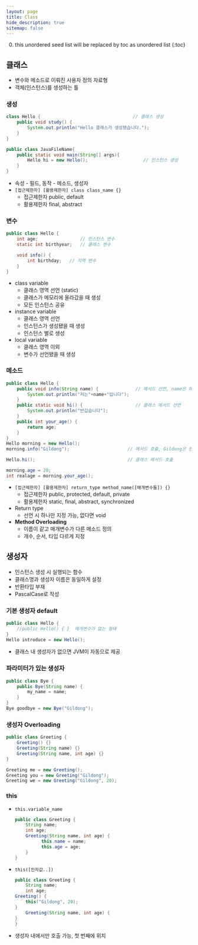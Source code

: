 ```yaml
---
layout: page
title: Class
hide_description: true
sitemap: false
---
```

0. this unordered seed list will be replaced by toc as unordered list
{:toc}

## 클래스
- 변수와 메소드로 이뤄진 사용자 정의 자료형
- 객체(인스턴스)를 생성하는 틀

### 생성
```java
class Hello {                                   // 클래스 생성
	public void study() {
		System.out.println("Hello 클래스가 생성됐습니다.");
	}
}

public class JavaFileName{
	public static void main(String[] args){
		Hello hi = new Hello();                     // 인스턴스 생성
	}
}
```
- 속성 - 필드, 동작 - 메소드, 생성자
- `[접근제한자] [활용제한자] class class_name {}`
    - 접근제한자 public, default
    - 활용제한자 final, abstract

### 변수
```java
public class Hello {
	int age;                // 인스턴스 변수
	static int birthyear;   // 클래스 변수

	void info() {
		int birthday;   // 지역 변수 
	}
}
```
- class variable
    - 클래스 영역 선언 (static)
    - 클래스가 메모리에 올라갔을 때 생성
    - 모든 인스턴스 공유
- instance variable
    - 클래스 영역 선언
    - 인스턴스가 생성됐을 때 생성
    - 인스턴스 별로 생성
- local variable
    - 클래스 영역 이외
    - 변수가 선언됐을 때 생성

### 메소드
```java
public class Hello {
	public void info(String name) {              // 메서드 선언, name은 매개변수(Parameter)
		System.out.println("저는"+name+"입니다");
	}
	public static void hi() {                    // 클래스 메서드 선언
		System.out.println("반갑습니다");
	}
	public int your_age() {
		return age;
	}
}
Hello morning = new Hello();
morning.info("Gildong");                      // 메서드 호출, Gildong은 인자(Argument)

Hello.hi();                                   // 클래스 메서드 호출

morning.age = 20;
int realage = morning.your_age();
```
- `[접근제한자] [활용제한자] return_type method_name([매개변수들]) {}`
    - 접근제한자 public, protected, default, private
    - 활용제한자 static, final, abstract, synchronized
- Return type
    - 선언 시 하나만 지정 가능, 없다면 void
- **Method Overloading**
    - 이름이 같고 매개변수가 다른 메소드 정의
    - 개수, 순서, 타입 다르게 지정

## 생성자
- 인스턴스 생성 시 실행되는 함수
- 클래스명과 생성자 이름은 동일하게 설정
- 반환타입 부재
- PascalCase로 작성

### 기본 생성자 default
```java
public class Hello {
	//public Hello() { }  매개변수가 없는 형태
}
Hello introduce = new Hello();
```
- 클래스 내 생성자가 없으면 JVM이 자동으로 제공

### 파라미터가 있는 생성자
```java
public class Bye {
	public Bye(String name) {
		my_name = name;
	}
}
Bye goodbye = new Bye("Gildong");
```

### 생성자 Overloading
```java
public class Greeting {
	Greeting() {}
	Greeting(String name) {}
	Greeting(String name, int age) {}
}

Greeting me = new Greeting();
Greeting you = new Greeting("Gildong");
Greeting we = new Greeting("Gildong", 20);
```

### this
- `this.variable_name`
    ```java
    public class Greeting {
    	String name;
    	int age;
        Greeting(String name, int age) {
    		  this.name = name;
    		  this.age = age;
    	}
    }
    ```
- `this([인자값..])`
    ```java
    public class Greeting {
    	String name;
    	int age;
	Greeting() {
		this("Gildong", 20);
	}
        Greeting(String name, int age) {
	}
    }
    ```
- 생성자 내에서만 호출 가능, 첫 번째에 위치
